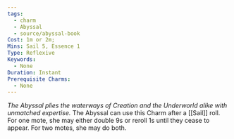 ```yaml
---
tags:
  - charm
  - Abyssal
  - source/abyssal-book
Cost: 1m or 2m; 
Mins: Sail 5, Essence 1
Type: Reflexive
Keywords:
  - None
Duration: Instant
Prerequisite Charms:
  - None
---
```

*The Abyssal plies the waterways of Creation and the Underworld alike with unmatched expertise.*
The Abyssal can use this Charm after a [[Sail]] roll. For one mote, she may either double 9s or reroll 1s until they cease to appear. For two motes, she may do both.